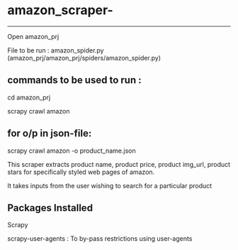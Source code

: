 # amazon_scraper-
---------------------
Open amazon_prj

File to be run : amazon_spider.py   (amazon_prj/amazon_prj/spiders/amazon_spider.py)

commands to be used to run :
--------------------------------
cd amazon_prj

scrapy crawl amazon

for o/p in json-file:
---------------------
scrapy crawl amazon -o product_name.json
   

This scraper extracts product name, product price, product img_url, product stars for specifically styled web pages of amazon.

It takes inputs from the user wishing to search for a particular product

Packages Installed
----------------------
Scrapy

scrapy-user-agents : To by-pass restrictions using user-agents


 
